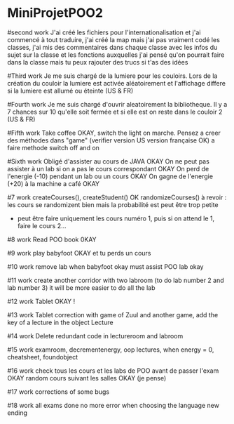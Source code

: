 MiniProjetPOO2
==============
#second work
J'ai créé les fichiers pour l'internationalisation et j'ai commencé à tout traduire, j'ai créé la map mais j'ai pas vraiment
codé les classes, j'ai mis des commentaires dans chaque classe avec les infos du sujet sur la classe et les fonctions auxquelles
j'ai pensé qu'on pourrait faire dans la classe mais tu peux rajouter des trucs si t'as des idées


#Third work
Je me suis chargé de la lumiere pour les couloirs. Lors de la création du couloir la lumiere est activée aléatoirement et l'affichage differe si la lumiere est allumé ou éteinte (US & FR)

#Fourth work
Je me suis chargé d'ouvrir aleatoirement la bibliotheque. Il y a 7 chances sur 10 qu'elle soit fermée et si elle est on reste dans le couloir 2 (US & FR)

#Fifth work
Take coffee OKAY, switch the light on marche. Pensez a creer des méthodes dans "game" (verifier version US version française OK)
a faire methode switch off and on

#Sixth work
Obligé d'assister au cours de JAVA OKAY
On ne peut pas assister à un lab si on a pas le cours correspondant OKAY
On perd de l'energie (-10) pendant un lab ou un cours OKAY
On gagne de l'energie (+20) à la machine a café OKAY

#7 work
createCourses(), createStudent() OK
randomizeCourses() à revoir : les cours se randomizent bien mais la probabilité est peut être trop petite
+ peut être faire uniquement les cours numéro 1, puis si on attend le 1, faire le cours 2...

#8 work
Read POO book 0KAY

#9 work
play babyfoot OKAY
et tu perds un cours 

#10 work
remove lab when babyfoot okay
must assist POO lab okay

#11 work
create another corridor with two labroom (to do lab number 2 and lab number 3) it will be more easier to do all the lab

#12 work
Tablet OKAY !

#13 work
Tablet correction with game of Zuul and another game, add the key of a lecture in the object Lecture

#14 work
Delete redundant code in lectureroom and labroom

#15 work
examroom, decrementenergy, oop lectures, when energy = 0, cheatsheet, foundobject

#16 work
check tous les cours et les labs de POO avant de passer l'exam OKAY
random cours suivant les salles OKAY (je pense)

#17 work
corrections of some bugs

#18 work
all exams done
no more error when choosing the language
new ending